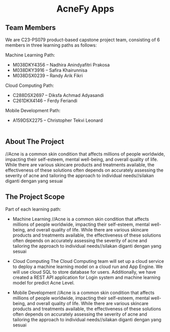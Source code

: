 <h1 align="center">AcneFy Apps</h1>
 
##   Team Members                
We are C23-PS079 product-based capstone project team, consisting of 6 members in three learning paths as follows:

 Machine Learning Path:
 - M038DKY4356 – Nadhira Anindyafitri Prakosa
 - M038DKY3916 – Safira Khairunnisa
 - M038DSX0239 – Randy Arik Fikri
 
 Cloud Computing Path:
 - C288DSX2697 – Diksfa Achmad Adyasandi
 - C261DKX4146 – Ferdy Feriandi
 
 Mobile Development Path:
 - A159DSX2275 – Christopher Tekvi Leonard
<br><br>
## About The Project
//Acne is a common skin condition that affects millions of people worldwide, impacting their self-esteem, mental well-being, and overall quality of life. While there are various skincare products and treatments available, the effectiveness of these solutions often depends on accurately assessing the severity of acne and tailoring the approach to individual needs//silakan diganti dengan yang sesuai

## The Project Scope
Part of each learning path: 
- Machine Learning
//Acne is a common skin condition that affects millions of people worldwide, impacting their self-esteem, mental well-being, and overall quality of life. While there are various skincare products and treatments available, the effectiveness of these solutions often depends on accurately assessing the severity of acne and tailoring the approach to individual needs//silakan diganti dengan yang sesuai 

- Cloud Computing 
The Cloud Computing team will set up a cloud service to deploy a machine learning model on a cloud run and App Engine. We will use cloud SQL to store database for users. Additionally, we have created a REST API application for Login system and machine learning model for predict Acne Level.

- Mobile Development
//Acne is a common skin condition that affects millions of people worldwide, impacting their self-esteem, mental well-being, and overall quality of life. While there are various skincare products and treatments available, the effectiveness of these solutions often depends on accurately assessing the severity of acne and tailoring the approach to individual needs//silakan diganti dengan yang sesuai
